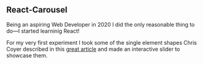 ## React-Carousel

Being an aspiring Web Developer in 2020 I did the only reasonable thing to do—I started learninig React!

For my very first experiment I took some of the single element shapes Chris Coyer described in this [great article](https://css-tricks.com/the-shapes-of-css/) and made an interactive slider to showcase them.
